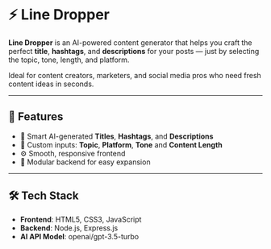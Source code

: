 # ⚡ Line Dropper

**Line Dropper** is an AI-powered content generator that helps you craft the perfect **title**, **hashtags**, and **descriptions** for your posts — just by selecting the topic, tone, length, and platform.

Ideal for content creators, marketers, and social media pros who need fresh content ideas in seconds.

---

## 🚀 Features

- 🧠 Smart AI-generated **Titles**, **Hashtags**, and **Descriptions**
- 🎯 Custom inputs: **Topic**, **Platform**, **Tone** and **Content Length**
- ⚙️ Smooth, responsive frontend
- 🔌 Modular backend for easy expansion

---

## 🛠 Tech Stack

- **Frontend**: HTML5, CSS3, JavaScript
- **Backend**: Node.js, Express.js
- **AI API Model**: openai/gpt-3.5-turbo

